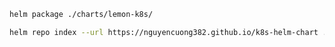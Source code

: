 

```sh
helm package ./charts/lemon-k8s/
```

```sh
helm repo index --url https://nguyencuong382.github.io/k8s-helm-chart . --merge index.yaml
```

